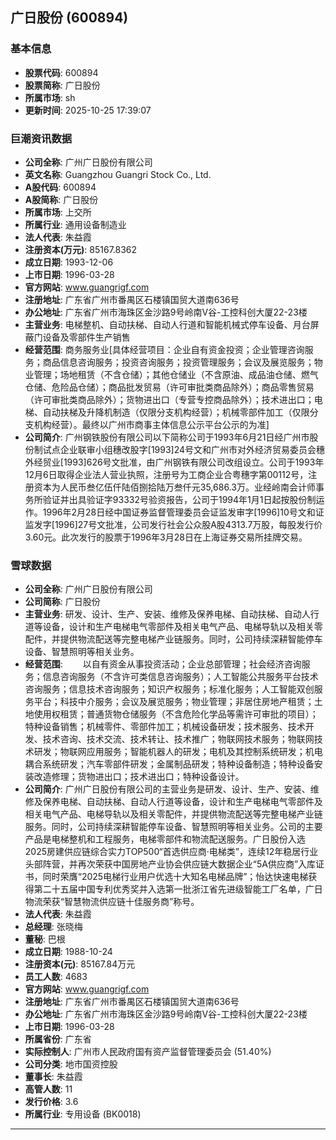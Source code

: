 ## 广日股份 (600894)

### 基本信息

- **股票代码**: 600894
- **股票简称**: 广日股份
- **所属市场**: sh
- **更新时间**: 2025-10-25 17:39:07

### 巨潮资讯数据

- **公司全称**: 广州广日股份有限公司
- **英文名称**: Guangzhou Guangri Stock Co., Ltd.
- **A股代码**: 600894
- **A股简称**: 广日股份
- **所属市场**: 上交所
- **所属行业**: 通用设备制造业
- **法人代表**: 朱益霞
- **注册资本(万元)**: 85167.8362
- **成立日期**: 1993-12-06
- **上市日期**: 1996-03-28
- **官方网站**: www.guangrigf.com
- **注册地址**: 广东省广州市番禺区石楼镇国贸大道南636号
- **办公地址**: 广东省广州市海珠区金沙路9号岭南V谷-工控科创大厦22-23楼
- **主营业务**: 电梯整机、自动扶梯、自动人行道和智能机械式停车设备、月台屏蔽门设备及零部件生产销售
- **经营范围**: 商务服务业[具体经营项目：企业自有资金投资；企业管理咨询服务；商品信息咨询服务；投资咨询服务；投资管理服务；会议及展览服务；物业管理；场地租赁（不含仓储）；其他仓储业（不含原油、成品油仓储、燃气仓储、危险品仓储）；商品批发贸易（许可审批类商品除外）；商品零售贸易（许可审批类商品除外）；货物进出口（专营专控商品除外）；技术进出口；电梯、自动扶梯及升降机制造（仅限分支机构经营）；机械零部件加工（仅限分支机构经营）。最终以广州市商事主体信息公示平台公示的为准]
- **公司简介**: 广州钢铁股份有限公司以下简称公司于1993年6月21日经广州市股份制试点企业联审小组穗改股字[1993]24号文和广州市对外经济贸易委员会穗外经贸业[1993]626号文批准，由广州钢铁有限公司改组设立。公司于1993年12月6日取得企业法人营业执照，注册号为工商企业合粤穗字第00112号，注册资本为人民币叁亿伍仟陆佰捌拾陆万叁仟元35,686.3万。业经岭南会计师事务所验证并出具验证字93332号验资报告，公司于1994年1月1日起按股份制运作。1996年2月28日经中国证券监督管理委员会证监发审字[1996]10号文和证监发字[1996]27号文批准，公司发行社会公众股A股4313.7万股，每股发行价3.60元。此次发行的股票于1996年3月28日在上海证券交易所挂牌交易。

### 雪球数据

- **公司全称**: 广州广日股份有限公司
- **公司简称**: 广日股份
- **主营业务**: 研发、设计、生产、安装、维修及保养电梯、自动扶梯、自动人行道等设备，设计和生产电梯电气零部件及相关电气产品、电梯导轨以及相关零配件，并提供物流配送等完整电梯产业链服务。同时，公司持续深耕智能停车设备、智慧照明等相关业务。
- **经营范围**: 　　以自有资金从事投资活动；企业总部管理；社会经济咨询服务；信息咨询服务（不含许可类信息咨询服务）；人工智能公共服务平台技术咨询服务；信息技术咨询服务；知识产权服务；标准化服务；人工智能双创服务平台；科技中介服务；会议及展览服务；物业管理；非居住房地产租赁；土地使用权租赁；普通货物仓储服务（不含危险化学品等需许可审批的项目）；特种设备销售；机械零件、零部件加工；机械设备研发；技术服务、技术开发、技术咨询、技术交流、技术转让、技术推广；物联网技术服务；物联网技术研发；物联网应用服务；智能机器人的研发；电机及其控制系统研发；机电耦合系统研发；汽车零部件研发；金属制品研发；特种设备制造；特种设备安装改造修理；货物进出口；技术进出口；特种设备设计。
- **公司简介**: 广州广日股份有限公司的主营业务是研发、设计、生产、安装、维修及保养电梯、自动扶梯、自动人行道等设备，设计和生产电梯电气零部件及相关电气产品、电梯导轨以及相关零配件，并提供物流配送等完整电梯产业链服务。同时，公司持续深耕智能停车设备、智慧照明等相关业务。公司的主要产品是电梯整机和工程服务，电梯零部件和物流配送服务。广日股份入选2025房建供应链综合实力TOP500“首选供应商·电梯类”，连续12年稳居行业头部阵营，并再次荣获中国房地产业协会供应链大数据企业“5A供应商”入库证书，同时荣膺“2025电梯行业用户优选十大知名电梯品牌”；怡达快速电梯获得第二十五届中国专利优秀奖并入选第一批浙江省先进级智能工厂名单，广日物流荣获“智慧物流供应链十佳服务商”称号。
- **法人代表**: 朱益霞
- **总经理**: 张晓梅
- **董秘**: 巴根
- **成立日期**: 1988-10-24
- **注册资本(元)**: 85167.84万元
- **员工人数**: 4683
- **官方网站**: www.guangrigf.com
- **注册地址**: 广东省广州市番禺区石楼镇国贸大道南636号
- **办公地址**: 广东省广州市海珠区金沙路9号岭南V谷-工控科创大厦22-23楼
- **上市日期**: 1996-03-28
- **所属省份**: 广东省
- **实际控制人**: 广州市人民政府国有资产监督管理委员会 (51.40%)
- **公司分类**: 地市国资控股
- **董事长**: 朱益霞
- **高管人数**: 11
- **发行价格**: 3.6
- **所属行业**: 专用设备 (BK0018)

---